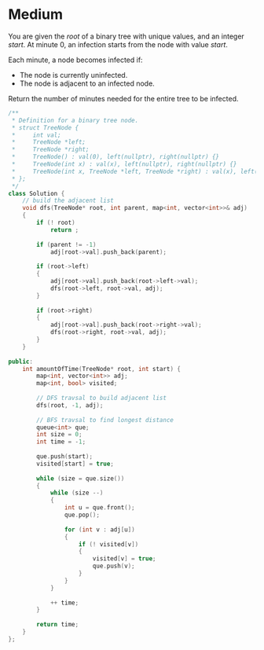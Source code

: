 # Medium

You are given the $root$ of a binary tree with unique values, and an integer $start$. At minute $0$, an infection starts from the node with value $start$.

Each minute, a node becomes infected if:

- The node is currently uninfected.
- The node is adjacent to an infected node.

Return the number of minutes needed for the entire tree to be infected.

```cpp
/**
 * Definition for a binary tree node.
 * struct TreeNode {
 *     int val;
 *     TreeNode *left;
 *     TreeNode *right;
 *     TreeNode() : val(0), left(nullptr), right(nullptr) {}
 *     TreeNode(int x) : val(x), left(nullptr), right(nullptr) {}
 *     TreeNode(int x, TreeNode *left, TreeNode *right) : val(x), left(left), right(right) {}
 * };
 */
class Solution {
    // build the adjacent list
    void dfs(TreeNode* root, int parent, map<int, vector<int>>& adj)
    {
        if (! root)
            return ;
        
        if (parent != -1)
            adj[root->val].push_back(parent);
        
        if (root->left)
        {
            adj[root->val].push_back(root->left->val);
            dfs(root->left, root->val, adj);
        }
        
        if (root->right)
        {
            adj[root->val].push_back(root->right->val);
            dfs(root->right, root->val, adj);
        }
    }
    
public:
    int amountOfTime(TreeNode* root, int start) {
        map<int, vector<int>> adj;
        map<int, bool> visited;
        
        // DFS travsal to build adjacent list
        dfs(root, -1, adj);
        
        // BFS travsal to find longest distance
        queue<int> que;
        int size = 0;
        int time = -1;
        
        que.push(start);
        visited[start] = true;
        
        while (size = que.size())
        {
            while (size --)
            {
                int u = que.front();
                que.pop();
                
                for (int v : adj[u])
                {
                    if (! visited[v])
                    {
                        visited[v] = true;
                        que.push(v);
                    }
                }
            }
            
            ++ time;
        }
        
        return time;
    }
};
```
